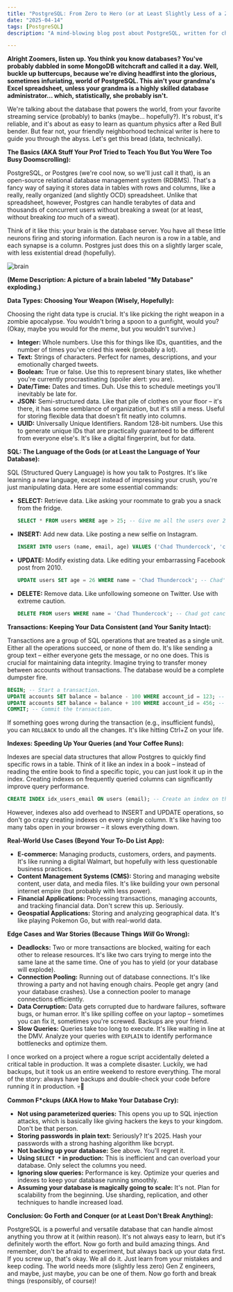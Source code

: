 ```yaml
---
title: "PostgreSQL: From Zero to Hero (or at Least Slightly Less of a Zero)"
date: "2025-04-14"
tags: [PostgreSQL]
description: "A mind-blowing blog post about PostgreSQL, written for chaotic Gen Z engineers. Prepare for your brain to be mildly expanded...or at least not completely atrophied."

---
```


**Alright Zoomers, listen up. You think you know databases? You've probably dabbled in some MongoDB witchcraft and called it a day. Well, buckle up buttercups, because we're diving headfirst into the glorious, sometimes infuriating, world of PostgreSQL. This ain't your grandma's Excel spreadsheet, unless your grandma is a highly skilled database administrator... which, statistically, she probably isn't.**

We're talking about the database that powers the world, from your favorite streaming service (probably) to banks (maybe... hopefully?). It's robust, it's reliable, and it's about as easy to learn as quantum physics after a Red Bull bender. But fear not, your friendly neighborhood technical writer is here to guide you through the abyss. Let's get this bread (data, technically).

**The Basics (AKA Stuff Your Prof Tried to Teach You But You Were Too Busy Doomscrolling):**

PostgreSQL, or Postgres (we're cool now, so we'll just call it that), is an open-source relational database management system (RDBMS). That's a fancy way of saying it stores data in tables with rows and columns, like a really, really organized (and slightly OCD) spreadsheet. Unlike that spreadsheet, however, Postgres can handle terabytes of data and thousands of concurrent users without breaking a sweat (or at least, without breaking *too* much of a sweat).

Think of it like this: your brain is the database server. You have all these little neurons firing and storing information. Each neuron is a row in a table, and each synapse is a column. Postgres just does this on a slightly larger scale, with less existential dread (hopefully).

![brain](https://i.kym-cdn.com/photos/images/newsfeed/001/217/721/90e.jpg)

**(Meme Description: A picture of a brain labeled "My Database" exploding.)**

**Data Types: Choosing Your Weapon (Wisely, Hopefully):**

Choosing the right data type is crucial. It's like picking the right weapon in a zombie apocalypse. You wouldn't bring a spoon to a gunfight, would you? (Okay, maybe you would for the *meme*, but you wouldn't survive.)

*   **Integer:** Whole numbers. Use this for things like IDs, quantities, and the number of times you've cried this week (probably a lot).
*   **Text:** Strings of characters. Perfect for names, descriptions, and your emotionally charged tweets.
*   **Boolean:** True or false. Use this to represent binary states, like whether you're currently procrastinating (spoiler alert: you are).
*   **Date/Time:** Dates and times. Duh. Use this to schedule meetings you'll inevitably be late for.
*   **JSON:** Semi-structured data. Like that pile of clothes on your floor – it's there, it has some semblance of organization, but it's still a mess. Useful for storing flexible data that doesn't fit neatly into columns.
*   **UUID:** Universally Unique Identifiers. Random 128-bit numbers. Use this to generate unique IDs that are practically guaranteed to be different from everyone else's. It's like a digital fingerprint, but for data.

**SQL: The Language of the Gods (or at Least the Language of Your Database):**

SQL (Structured Query Language) is how you talk to Postgres. It's like learning a new language, except instead of impressing your crush, you're just manipulating data. Here are some essential commands:

*   **SELECT:** Retrieve data. Like asking your roommate to grab you a snack from the fridge.

    ```sql
    SELECT * FROM users WHERE age > 25; -- Give me all the users over 25 who are probably regretting their life choices.
    ```
*   **INSERT:** Add new data. Like posting a new selfie on Instagram.

    ```sql
    INSERT INTO users (name, email, age) VALUES ('Chad Thundercock', 'chad@example.com', 30); -- Adding another user to the database... I mean, social circle.
    ```
*   **UPDATE:** Modify existing data. Like editing your embarrassing Facebook post from 2010.

    ```sql
    UPDATE users SET age = 26 WHERE name = 'Chad Thundercock'; -- Chad's having a birthday! Time to update his profile.
    ```
*   **DELETE:** Remove data. Like unfollowing someone on Twitter. Use with extreme caution.

    ```sql
    DELETE FROM users WHERE name = 'Chad Thundercock'; -- Chad got canceled.
    ```

**Transactions: Keeping Your Data Consistent (and Your Sanity Intact):**

Transactions are a group of SQL operations that are treated as a single unit. Either all the operations succeed, or none of them do. It's like sending a group text – either everyone gets the message, or no one does. This is crucial for maintaining data integrity. Imagine trying to transfer money between accounts without transactions. The database would be a complete dumpster fire.

```sql
BEGIN; -- Start a transaction.
UPDATE accounts SET balance = balance - 100 WHERE account_id = 123; -- Subtract $100 from account 123.
UPDATE accounts SET balance = balance + 100 WHERE account_id = 456; -- Add $100 to account 456.
COMMIT; -- Commit the transaction.
```

If something goes wrong during the transaction (e.g., insufficient funds), you can `ROLLBACK` to undo all the changes. It's like hitting Ctrl+Z on your life.

**Indexes: Speeding Up Your Queries (and Your Coffee Runs):**

Indexes are special data structures that allow Postgres to quickly find specific rows in a table. Think of it like an index in a book – instead of reading the entire book to find a specific topic, you can just look it up in the index. Creating indexes on frequently queried columns can significantly improve query performance.

```sql
CREATE INDEX idx_users_email ON users (email); -- Create an index on the email column.
```

However, indexes also add overhead to INSERT and UPDATE operations, so don't go crazy creating indexes on every single column. It's like having too many tabs open in your browser – it slows everything down.

**Real-World Use Cases (Beyond Your To-Do List App):**

*   **E-commerce:** Managing products, customers, orders, and payments. It's like running a digital Walmart, but hopefully with less questionable business practices.
*   **Content Management Systems (CMS):** Storing and managing website content, user data, and media files. It's like building your own personal internet empire (but probably with less power).
*   **Financial Applications:** Processing transactions, managing accounts, and tracking financial data. Don't screw this up. Seriously.
*   **Geospatial Applications:** Storing and analyzing geographical data. It's like playing Pokemon Go, but with real-world data.

**Edge Cases and War Stories (Because Things *Will* Go Wrong):**

*   **Deadlocks:** Two or more transactions are blocked, waiting for each other to release resources. It's like two cars trying to merge into the same lane at the same time. One of you has to yield (or your database will explode).
*   **Connection Pooling:** Running out of database connections. It's like throwing a party and not having enough chairs. People get angry (and your database crashes). Use a connection pooler to manage connections efficiently.
*   **Data Corruption:** Data gets corrupted due to hardware failures, software bugs, or human error. It's like spilling coffee on your laptop – sometimes you can fix it, sometimes you're screwed. Backups are your friend.
*   **Slow Queries:** Queries take too long to execute. It's like waiting in line at the DMV. Analyze your queries with `EXPLAIN` to identify performance bottlenecks and optimize them.

I once worked on a project where a rogue script accidentally deleted a critical table in production. It was a complete disaster. Luckily, we had backups, but it took us an entire weekend to restore everything. The moral of the story: always have backups and double-check your code before running it in production. 💀🙏

**Common F\*ckups (AKA How to Make Your Database Cry):**

*   **Not using parameterized queries:** This opens you up to SQL injection attacks, which is basically like giving hackers the keys to your kingdom. Don't be that person.
*   **Storing passwords in plain text:** Seriously? It's 2025. Hash your passwords with a strong hashing algorithm like bcrypt.
*   **Not backing up your database:** See above. You'll regret it.
*   **Using `SELECT *` in production:** This is inefficient and can overload your database. Only select the columns you need.
*   **Ignoring slow queries:** Performance is key. Optimize your queries and indexes to keep your database running smoothly.
*   **Assuming your database is magically going to scale:** It's not. Plan for scalability from the beginning. Use sharding, replication, and other techniques to handle increased load.

**Conclusion: Go Forth and Conquer (or at Least Don't Break Anything):**

PostgreSQL is a powerful and versatile database that can handle almost anything you throw at it (within reason). It's not always easy to learn, but it's definitely worth the effort. Now go forth and build amazing things. And remember, don't be afraid to experiment, but always back up your data first. If you screw up, that's okay. We all do it. Just learn from your mistakes and keep coding. The world needs more (slightly less zero) Gen Z engineers, and maybe, just maybe, *you* can be one of them. Now go forth and break things (responsibly, of course)!

